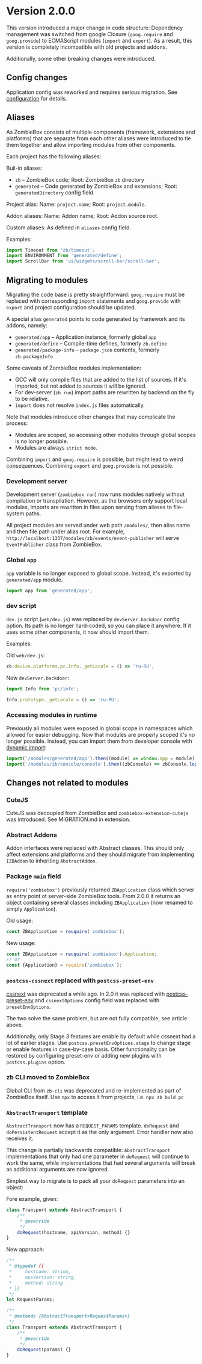 # Version 2.0.0

This version introduced a major change in code structure: Dependency management was switched from google Closure (`goog.require` and `goog.provide`) to ECMAScript modules (`import` and `export`).
As a result, this version is completely incompatible with old projects and addons.

Additionally, some other breaking changes were introduced.

## Config changes

Application config was reworked and requires serious migration. See [configuration](../configuration.md) for details.

## Aliases

As ZombieBox consists of multiple components (framework, extensions and platforms) that are separate from each other aliases were introduced to tie them together and allow importing modules from other components.

Each project has the following aliases:

Buil-in aliases:
* `zb` – ZombieBox code; Root: ZombieBox `zb` directory
* `generated` – Code generated by ZombieBox and extensions; Root: `generatedDirectory` config field

Project alias: Name: `project.name`; Root: `project.module`.

Addon aliases: Name: Addon name; Root: Addon source root.

Custom aliases: As defined in `aliases` config field.

Examples:

```js
import Timeout from 'zb/timeout';
import ENVIRONMENT from 'generated/define';
import ScrollBar from 'ui/widgets/scroll-bar/scroll-bar';
```

## Migrating to modules

Migrating the code base is pretty straightforward: `goog.require` must be replaced with corresponding `import` statements and `goog.provide` with `export` and project configuration should be updated.

A special alias `generated` points to code generated by framework and its addons, namely:
* `generated/app` – Application instance, formerly global `app`
* `generated/define` – Compile-time defines, formerly `zb.define`
* `generated/package-info` – `package.json` contents, formerly `zb.packageInfo`

Some caveats of ZombieBox modules implementation:
* GCC will only compile files that are added to the list of sources. If it's imported, but not added to sources it will be ignored.
* For dev-server (`zb run`) import paths are rewritten by backend on the fly to be relative.
* `import` does not resolve `index.js` files automatically. 

Note that modules introduce other changes that may complicate the process:
* Modules are scoped, so accessing other modules through global scopes is no longer possible.
* Modules are always `strict mode`.

Combining `import` and `goog.require` is possible, but might lead to weird consequences. Combining `export` and `goog.provide` is not possible. 

### Development server

Development server (`zombiebox run`) now runs modules natively without compilation or transpilation. However, as the browsers only support local modules, imports are rewritten in files upon serving from aliases to file-system paths.

All project modules are served under web path `/modules/`, then alias name and then file path under alias root. For example, `http://localhost:1337/modules/zb/events/event-publisher` will serve `EventPublisher` class from ZombieBox.

### Global `app`

`app` variable is no longer exposed to global scope. Instead, it's exported by `generated/app` module.

```js
import app from 'generated/app';
```

### dev script

`dev.js` script (`web/dev.js`) was replaced by `devServer.backdoor` config option. 
Its path is no longer hard-coded, so you can place it anywhere. If it uses some other components, it now should import them.

Examples:

Old `web/dev.js`: 

```js
zb.device.platforms.pc.Info._getLocale = () => 'ru-RU';
```

New `devServer.backdoor`:
```js
import Info from 'pc/info';

Info.prototype._getLocale = () => 'ru-RU';
```

### Accessing modules in runtime

Previously all modules were exposed in global scope in namespaces which allowed for easier debugging. Now that modules are properly scoped it's no longer possible.
Instead, you can import them from  developer console with [dynamic import](https://developers.google.com/web/updates/2017/11/dynamic-import):

```js
import('/modules/generated/app').then((module) => window.app = module);
import('/modules/zb/console/console').then((zbConsole) => zbConsole.log('Hello'));
```

## Changes not related to modules

### CuteJS

CuteJS was decoupled from ZombieBox and `zombiebox-extension-cutejs` was introduced. See MIGRATION.md in extension.

### Abstract Addons

Addon interfaces were replaced with Abstract classes. This should only affect extensions and platforms and they should migrate from implementing `IZBAddon` to inheriting `AbstractAddon`.

### Package `main` field

`require('zombiebox')` previously returned `ZBApplication` class which server as entry point ot server-side ZombieBox tools. From 2.0.0 it returns an object containing several classes including `ZBApplication` (now renamed to simply `Application`).

Old usage:
```js
const ZBApplication = reuquire('zombiebox');
```

New usage:
```js
const ZBApplication = reuquire('zombiebox').Application;
// or
const {Application} = require('zombiebox');
```

### `postcss-cssnext` replaced with `postcss-preset-env`

[cssnext](https://moox.io/blog/deprecating-cssnext/) was deprecated a while ago. In 2.0 it was replaced with [postcss-preset-env](https://preset-env.cssdb.org/) and  `cssnextOptions` config field was replaced with `presetEnvOptions`.

The two solve the same problem, but are not fully compatible, see article above.

Additionally, only Stage 3 features are enable by default while cssnext had a lot of earlier stages. Use `postcss.presetEnvOptions.stage` to change stage or enable features in case-by-case basis. Other functionality can be restored by configuring preset-env or adding new plugins with `postcss.plugins` option.

### zb CLI moved to ZombieBox

Global CLI from `zb-cli` was deprecated and re-implemented as part of ZombieBox itself. Use `npx` to access it from projects, i.e. `npx zb buld pc`

### `AbstractTransport` template

`AbstractTransport` now has a `REQUEST_PARAMS` template. `doRequest` and `doPersistentRequest` accept it as the only argument. Error handler now also receives it. 

This change is partially backwards compatible: `AbstractTransport` implementations that only had one parameter in `doRequest` will continue to work the same, while implementations that had several arguments will break as additional arguments are now ignored.

Simplest way to migrate is to pack all your `doRequest` parameters into an object:

Fore example, given:
```js
class Transport extends AbstractTransport {
	/**
	 * @override 
	 */
	doRequest(hostname, apiVersion, method) {}
}
```

New approach:

```js
/**
 * @typedef {{
 *     hostname: string,
 *     apiVersion: string,
 *     method: string
 * }}
 */
let RequestParams;

/**
 * @extends {AbstractTransport<RequestParams>}
 */
class Transport extends AbstractTransport {
	/**
	 * @override 
	 */
	doRequest(params) {}
}
```
